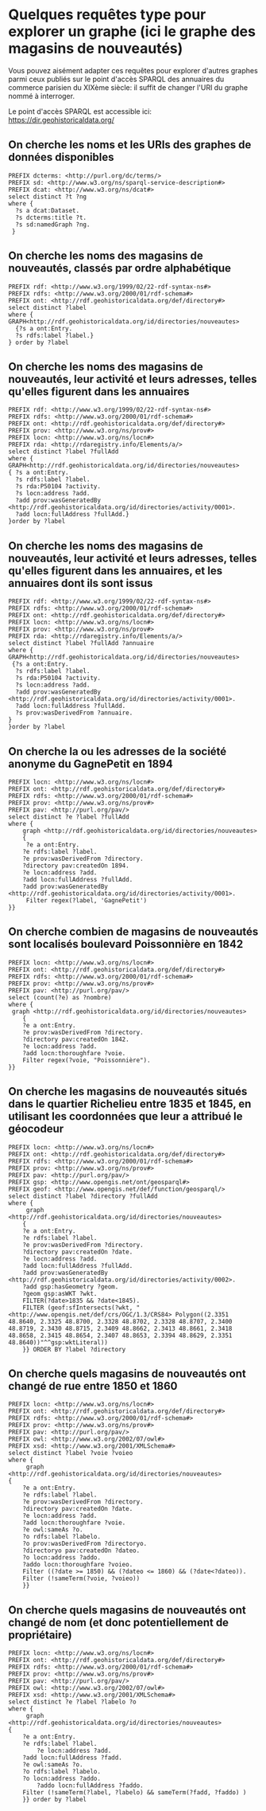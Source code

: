 # Quelques requêtes type pour explorer un graphe (ici le graphe des magasins de nouveautés)

Vous pouvez aisément adapter ces requêtes pour explorer d'autres graphes parmi ceux publiés sur le point d'accès SPARQL des annuaires du commerce parisien du XIXème siècle: il suffit de changer l'URI du graphe nommé à interroger.

Le point d'accès SPARQL est accessible ici: https://dir.geohistoricaldata.org/

## On cherche les noms et les URIs des graphes de données disponibles
```sparql
PREFIX dcterms: <http://purl.org/dc/terms/>
PREFIX sd: <http://www.w3.org/ns/sparql-service-description#>
PREFIX dcat: <http://www.w3.org/ns/dcat#>
select distinct ?t ?ng
where {
  ?s a dcat:Dataset. 
  ?s dcterms:title ?t. 
  ?s sd:namedGraph ?ng.
 }
```

## On cherche les noms des magasins de nouveautés, classés par ordre alphabétique
```sparql
PREFIX rdf: <http://www.w3.org/1999/02/22-rdf-syntax-ns#>
PREFIX rdfs: <http://www.w3.org/2000/01/rdf-schema#>
PREFIX ont: <http://rdf.geohistoricaldata.org/def/directory#>
select distinct ?label 
where {
GRAPH<http://rdf.geohistoricaldata.org/id/directories/nouveautes>
  {?s a ont:Entry.
  ?s rdfs:label ?label.}
} order by ?label
```

## On cherche les noms des magasins de nouveautés, leur activité et leurs adresses, telles qu'elles figurent dans les annuaires
```sparql
PREFIX rdf: <http://www.w3.org/1999/02/22-rdf-syntax-ns#>
PREFIX rdfs: <http://www.w3.org/2000/01/rdf-schema#>
PREFIX ont: <http://rdf.geohistoricaldata.org/def/directory#>
PREFIX prov: <http://www.w3.org/ns/prov#>
PREFIX locn: <http://www.w3.org/ns/locn#>
PREFIX rda: <http://rdaregistry.info/Elements/a/>
select distinct ?label ?fullAdd 
where { 
GRAPH<http://rdf.geohistoricaldata.org/id/directories/nouveautes>
{ ?s a ont:Entry.
  ?s rdfs:label ?label.
  ?s rda:P50104 ?activity.
  ?s locn:address ?add.
  ?add prov:wasGeneratedBy <http://rdf.geohistoricaldata.org/id/directories/activity/0001>.
  ?add locn:fullAddress ?fullAdd.}
}order by ?label
```

## On cherche les noms des magasins de nouveautés, leur activité et leurs adresses, telles qu'elles figurent dans les annuaires, et les annuaires dont ils sont issus
```sparql
PREFIX rdf: <http://www.w3.org/1999/02/22-rdf-syntax-ns#>
PREFIX rdfs: <http://www.w3.org/2000/01/rdf-schema#>
PREFIX ont: <http://rdf.geohistoricaldata.org/def/directory#>
PREFIX locn: <http://www.w3.org/ns/locn#>
PREFIX prov: <http://www.w3.org/ns/prov#>
PREFIX rda: <http://rdaregistry.info/Elements/a/>
select distinct ?label ?fullAdd ?annuaire
where { 
GRAPH<http://rdf.geohistoricaldata.org/id/directories/nouveautes>
 {?s a ont:Entry.
  ?s rdfs:label ?label.
  ?s rda:P50104 ?activity.
  ?s locn:address ?add.
  ?add prov:wasGeneratedBy <http://rdf.geohistoricaldata.org/id/directories/activity/0001>.
  ?add locn:fullAddress ?fullAdd.
  ?s prov:wasDerivedFrom ?annuaire.
}
}order by ?label
```

## On cherche la ou les adresses de la société anonyme du GagnePetit en 1894
```sparql
PREFIX locn: <http://www.w3.org/ns/locn#>
PREFIX ont: <http://rdf.geohistoricaldata.org/def/directory#>
PREFIX rdfs: <http://www.w3.org/2000/01/rdf-schema#>
PREFIX prov: <http://www.w3.org/ns/prov#>
PREFIX pav: <http://purl.org/pav/>
select distinct ?e ?label ?fullAdd
where { 
    graph <http://rdf.geohistoricaldata.org/id/directories/nouveautes>
    {
     ?e a ont:Entry.
    ?e rdfs:label ?label.
    ?e prov:wasDerivedFrom ?directory.
    ?directory pav:createdOn 1894. 
    ?e locn:address ?add.
    ?add locn:fullAddress ?fullAdd.
    ?add prov:wasGeneratedBy <http://rdf.geohistoricaldata.org/id/directories/activity/0001>.
     Filter regex(?label, 'GagnePetit')
}}
```

## On cherche combien de magasins de nouveautés sont localisés boulevard Poissonnière en 1842
```sparql
PREFIX locn: <http://www.w3.org/ns/locn#>
PREFIX ont: <http://rdf.geohistoricaldata.org/def/directory#>
PREFIX rdfs: <http://www.w3.org/2000/01/rdf-schema#>
PREFIX prov: <http://www.w3.org/ns/prov#>
PREFIX pav: <http://purl.org/pav/>
select (count(?e) as ?nombre)
where { 
 graph <http://rdf.geohistoricaldata.org/id/directories/nouveautes>
    {
    ?e a ont:Entry.
    ?e prov:wasDerivedFrom ?directory.
    ?directory pav:createdOn 1842. 
    ?e locn:address ?add.
    ?add locn:thoroughfare ?voie.
    Filter regex(?voie, "Poissonnière").
}}
```

## On cherche les magasins de nouveautés situés dans le quartier Richelieu entre 1835 et 1845, en utilisant les coordonnées que leur a attribué le géocodeur
```sparql
PREFIX locn: <http://www.w3.org/ns/locn#>
PREFIX ont: <http://rdf.geohistoricaldata.org/def/directory#>
PREFIX rdfs: <http://www.w3.org/2000/01/rdf-schema#>
PREFIX prov: <http://www.w3.org/ns/prov#>
PREFIX pav: <http://purl.org/pav/>
PREFIX gsp: <http://www.opengis.net/ont/geosparql#>
PREFIX geof: <http://www.opengis.net/def/function/geosparql/>
select distinct ?label ?directory ?fullAdd
where { 
     graph <http://rdf.geohistoricaldata.org/id/directories/nouveautes>
    {
    ?e a ont:Entry.
    ?e rdfs:label ?label.
    ?e prov:wasDerivedFrom ?directory.
    ?directory pav:createdOn ?date. 
    ?e locn:address ?add.
    ?add locn:fullAddress ?fullAdd.
    ?add prov:wasGeneratedBy <http://rdf.geohistoricaldata.org/id/directories/activity/0002>.
    ?add gsp:hasGeometry ?geom.
    ?geom gsp:asWKT ?wkt.
    FILTER(?date>1835 && ?date<1845).
    FILTER (geof:sfIntersects(?wkt, "<http://www.opengis.net/def/crs/OGC/1.3/CRS84> Polygon((2.3351 48.8640, 2.3325 48.8700, 2.3328 48.8702, 2.3328 48.8707, 2.3400 48.8719, 2.3430 48.8715, 2.3409 48.8662, 2.3413 48.8661, 2.3418 48.8658, 2.3415 48.8654, 2.3407 48.8653, 2.3394 48.8629, 2.3351 48.8640))"^^gsp:wktLiteral))
    }} ORDER BY ?label ?directory
```

## On cherche quels magasins de nouveautés ont changé de rue entre 1850 et 1860
```sparql
PREFIX locn: <http://www.w3.org/ns/locn#>
PREFIX ont: <http://rdf.geohistoricaldata.org/def/directory#>
PREFIX rdfs: <http://www.w3.org/2000/01/rdf-schema#>
PREFIX prov: <http://www.w3.org/ns/prov#>
PREFIX pav: <http://purl.org/pav/>
PREFIX owl: <http://www.w3.org/2002/07/owl#>
PREFIX xsd: <http://www.w3.org/2001/XMLSchema#>
select distinct ?label ?voie ?voieo 
where { 
     graph <http://rdf.geohistoricaldata.org/id/directories/nouveautes>
{
    ?e a ont:Entry.
    ?e rdfs:label ?label.
    ?e prov:wasDerivedFrom ?directory.
    ?directory pav:createdOn ?date. 
    ?e locn:address ?add.
    ?add locn:thoroughfare ?voie.
    ?e owl:sameAs ?o.
    ?o rdfs:label ?labelo.
    ?o prov:wasDerivedFrom ?directoryo.
    ?directoryo pav:createdOn ?dateo. 
    ?o locn:address ?addo.
    ?addo locn:thoroughfare ?voieo.
    Filter ((?date >= 1850) && (?dateo <= 1860) && (?date<?dateo)).
    Filter (!sameTerm(?voie, ?voieo))
    }}
```

## On cherche quels magasins de nouveautés ont changé de nom (et donc potentiellement de propriétaire)
```sparql
PREFIX locn: <http://www.w3.org/ns/locn#>
PREFIX ont: <http://rdf.geohistoricaldata.org/def/directory#>
PREFIX rdfs: <http://www.w3.org/2000/01/rdf-schema#>
PREFIX prov: <http://www.w3.org/ns/prov#>
PREFIX pav: <http://purl.org/pav/>
PREFIX owl: <http://www.w3.org/2002/07/owl#>
PREFIX xsd: <http://www.w3.org/2001/XMLSchema#>
select distinct ?e ?label ?labelo ?o
where { 
     graph <http://rdf.geohistoricaldata.org/id/directories/nouveautes>
{
	?e a ont:Entry.
	?e rdfs:label ?label.
    	?e locn:address ?add.
	?add locn:fullAddress ?fadd.
	?e owl:sameAs ?o.
	?o rdfs:label ?labelo.
	?o locn:address ?addo.
    	?addo locn:fullAddress ?faddo.
 	Filter (!sameTerm(?label, ?labelo) && sameTerm(?fadd, ?faddo) )
    }} order by ?label
```
